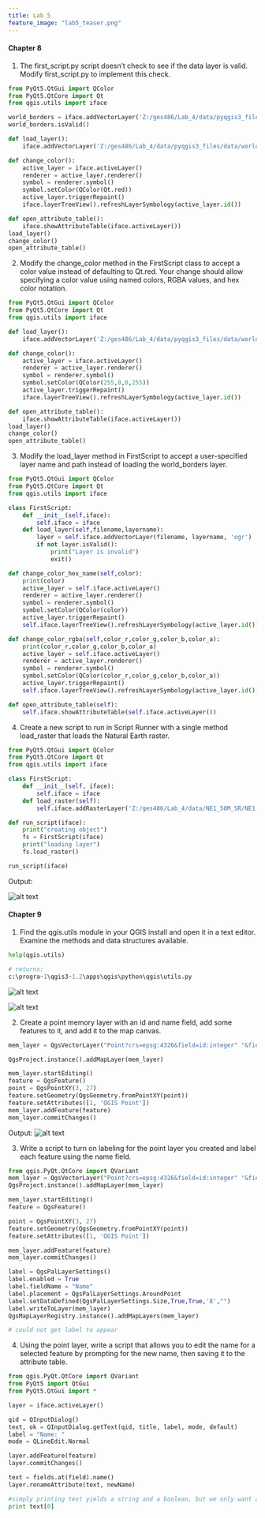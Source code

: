 ```yaml
---
title: Lab 5
feature_image: "lab5_teaser.png"
---
```


#### Chapter 8

1. The first_script.py script doesn’t check to see if the data layer is valid.
Modify first_script.py to implement this check.

```python
from PyQt5.QtGui import QColor
from PyQt5.QtCore import Qt
from qgis.utils import iface

world_borders = iface.addVectorLayer('Z:/ges486/Lab_4/data/pyqgis3_files/data/world_borders.shp', 'world_borders', 'ogr')
world_borders.isValid()

def load_layer():
    iface.addVectorLayer('Z:/ges486/Lab_4/data/pyqgis3_files/data/world_borders.shp', 'world_borders', 'ogr')

def change_color():
    active_layer = iface.activeLayer()
    renderer = active_layer.renderer()
    symbol = renderer.symbol()
    symbol.setColor(QColor(Qt.red))
    active_layer.triggerRepaint()
    iface.layerTreeView().refreshLayerSymbology(active_layer.id())

def open_attribute_table():
    iface.showAttributeTable(iface.activeLayer())
load_layer()
change_color()
open_attribute_table()
```

2. Modify the change_color method in the FirstScript class to accept a color value
instead of defaulting to Qt.red. Your change should allow specifying a color value
using named colors, RGBA values, and hex color notation.

```python
from PyQt5.QtGui import QColor
from PyQt5.QtCore import Qt
from qgis.utils import iface

def load_layer():
    iface.addVectorLayer('Z:/ges486/Lab_4/data/pyqgis3_files/data/world_borders.shp', 'world_borders', 'ogr')

def change_color():
    active_layer = iface.activeLayer()
    renderer = active_layer.renderer()
    symbol = renderer.symbol()
    symbol.setColor(QColor(255,0,0,255))
    active_layer.triggerRepaint()
    iface.layerTreeView().refreshLayerSymbology(active_layer.id())

def open_attribute_table():
    iface.showAttributeTable(iface.activeLayer())
load_layer()
change_color()
open_attribute_table()
```

3. Modify the load_layer method in FirstScript to accept a user-specified layer name
and path instead of loading the world_borders layer.

```python
from PyQt5.QtGui import QColor
from PyQt5.QtCore import Qt
from qgis.utils import iface

class FirstScript:
    def __init__(self,iface):
        self.iface = iface
    def load_layer(self,filename,layername):
        layer = self.iface.addVectorLayer(filename, layername, 'ogr')
        if not layer.isValid():
            print("Layer is invalid")
            exit()

def change_color_hex_name(self,color):
    print(color)
    active_layer = self.iface.activeLayer()
    renderer = active_layer.renderer()
    symbol = renderer.symbol()
    symbol.setColor(QColor(color))
    active_layer.triggerRepaint()
    self.iface.layerTreeView().refreshLayerSymbology(active_layer.id())

def change_color_rgba(self,color_r,color_g,color_b,color_a):
    print(color_r,color_g,color_b,color_a)
    active_layer = self.iface.activeLayer()
    renderer = active_layer.renderer()
    symbol = renderer.symbol()
    symbol.setColor(QColor(color_r,color_g,color_b,color_a))
    active_layer.triggerRepaint()
    self.iface.layerTreeView().refreshLayerSymbology(active_layer.id())

def open_attribute_table(self):
    self.iface.showAttributeTable(self.iface.activeLayer())
```

4. Create a new script to run in Script Runner with a
single method load_raster that loads the Natural Earth raster.

```python
from PyQt5.QtGui import QColor
from PyQt5.QtCore import Qt
from qgis.utils import iface

class FirstScript:
    def __init__(self, iface):
        self.iface = iface
    def load_raster(self):
        self.iface.addRasterLayer('Z:/ges486/Lab_4/data/NE1_50M_SR/NE1_50M_SR.tif', 'NE1_50M_SR')

def run_script(iface):
    print("creating object")
    fs = FirstScript(iface)
    print("loading layer")
    fs.load_raster()

run_script(iface)
```

Output:

![alt text](https://chricha1.github.io/Ch8Ex4.PNG)

#### Chapter 9

1. Find the qgis.utils module in your QGIS install and open it in a text editor.
Examine the methods and data structures available.

```python
help(qgis.utils)

# returns:
c:\progra~1\qgis3~1.2\apps\qgis\python\qgis\utils.py
```

![alt text](https://chricha1.github.io/Ch9Ex1.PNG)

![alt text](https://chricha1.github.io/Ch9Ex1-2.PNG)

2. Create a point memory layer with an id and name field,
add some features to it, and add it to the map canvas.

```python
mem_layer = QgsVectorLayer("Point?crs=epsg:4326&field=id:integer" "&field=road_name:string&index=yes", "Points", "memory")

QgsProject.instance().addMapLayer(mem_layer)

mem_layer.startEditing()
feature = QgsFeature()
point = QgsPointXY(3, 27)
feature.setGeometry(QgsGeometry.fromPointXY(point))
feature.setAttributes([1, 'QGIS Point'])
mem_layer.addFeature(feature)
mem_layer.commitChanges()
```

Output:
![alt text](https://chricha1.github.io/Ch9Ex2.PNG)

3. Write a script to turn on labeling for the point layer you created
and label each feature using the name field.

```python
from qgis.PyQt.QtCore import QVariant
mem_layer = QgsVectorLayer("Point?crs=epsg:4326&field=id:integer" "&field=road_name:string&index=yes", "Points", "memory")
QgsProject.instance().addMapLayer(mem_layer)

mem_layer.startEditing()
feature = QgsFeature()

point = QgsPointXY(3, 27)
feature.setGeometry(QgsGeometry.fromPointXY(point))
feature.setAttributes([1, 'QGIS Point'])

mem_layer.addFeature(feature)
mem_layer.commitChanges()

label = QgsPalLayerSettings()
label.enabled = True
label.fieldName = "Name"
label.placement = QgsPalLayerSettings.AroundPoint
label.setDataDefined(QgsPalLayerSettings.Size,True,True,'8',"")
label.writeToLayer(mem_layer)
QgsMapLayerRegistry.instance().addMapLayers(mem_layer)

# could not get label to appear
```

4. Using the point layer, write a script that allows you to edit
the name for a selected feature by prompting for the new name,
then saving it to the attribute table.

```python
from qgis.PyQt.QtCore import QVariant
from PyQt5 import QtGui
from PyQt5.QtGui import *

layer = iface.activeLayer()

qid = QInputDialog()
text, ok = QInputDialog.getText(qid, title, label, mode, default)
label = "Name: "
mode = QLineEdit.Normal

layer.addFeature(feature)
layer.commitChanges()

text = fields.at(field).name()
layer.renameAttribute(text, newName)

#simply printing text yields a string and a boolean, but we only want a string
print text[0]
```

